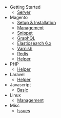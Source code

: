 - Getting Started
    - [Server](/welcome)
- Magento
    - [Setup & Installation](/magento)
    - [Management](/magento/management)
    - [Snippet](/magento/snippet)
    - [GraphQL](/magento/graphql)
    - [Elasticsearch 6.x](/magento/elasticsearch)
    - [Varnish](/magento/varnish)
    - [Redis](/magento/redis)
    - [Helper](/magento/helper)
- PHP
    - [Helper](/php/helper)
- Laravel
    - [Helper](/laravel/helper)
- Javascript
    - [Basic](/javascript)
- Linux
    - [Management](/linux)
- Misc
    - [Issues](/issues)
  